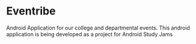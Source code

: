 # Eventribe
Android Application for our college and departmental events. This android application is being developed as a project for Android Study Jams 
